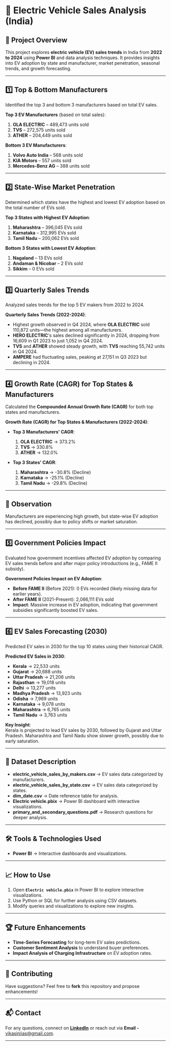 
# 🚗 **Electric Vehicle Sales Analysis (India)**

## 📌 Project Overview
This project explores **electric vehicle (EV) sales trends** in India from **2022 to 2024** using **Power BI** and data analysis techniques. It provides insights into EV adoption by state and manufacturer, market penetration, seasonal trends, and growth forecasting.

---

## 1️⃣ **Top & Bottom Manufacturers**
Identified the top 3 and bottom 3 manufacturers based on total EV sales.

**Top 3 EV Manufacturers** (based on total sales):
1. **OLA ELECTRIC** – 489,473 units sold
2. **TVS** – 272,575 units sold
3. **ATHER** – 204,449 units sold

**Bottom 3 EV Manufacturers**:
1. **Volvo Auto India** – 568 units sold
2. **KIA Motors** – 557 units sold
3. **Mercedes-Benz AG** – 388 units sold

---

## 2️⃣ **State-Wise Market Penetration**
Determined which states have the highest and lowest EV adoption based on the total number of EVs sold.

**Top 3 States with Highest EV Adoption**:
1. **Maharashtra** – 396,045 EVs sold
2. **Karnataka** – 312,995 EVs sold
3. **Tamil Nadu** – 200,062 EVs sold

**Bottom 3 States with Lowest EV Adoption**:
1. **Nagaland** – 13 EVs sold
2. **Andaman & Nicobar** – 2 EVs sold
3. **Sikkim** – 0 EVs sold

---

## 3️⃣ **Quarterly Sales Trends**
Analyzed sales trends for the top 5 EV makers from 2022 to 2024.

**Quarterly Sales Trends (2022-2024)**:
- Highest growth observed in Q4 2024, where **OLA ELECTRIC** sold 110,872 units—the highest among all manufacturers.
- **HERO ELECTRIC**'s sales declined significantly in 2024, dropping from 16,609 in Q1 2023 to just 1,052 in Q4 2024.
- **TVS** and **ATHER** showed steady growth, with **TVS** reaching 55,742 units in Q4 2024.
- **AMPERE** had fluctuating sales, peaking at 27,151 in Q3 2023 but declining in 2024.

---

## 4️⃣ **Growth Rate (CAGR) for Top States & Manufacturers**
Calculated the **Compounded Annual Growth Rate (CAGR)** for both top states and manufacturers.

**Growth Rate (CAGR) for Top States & Manufacturers (2022-2024)**:
- **Top 3 Manufacturers' CAGR**:
  1. **OLA ELECTRIC** → 373.2%
  2. **TVS** → 330.8%
  3. **ATHER** → 132.0%

- **Top 3 States' CAGR**:
  1. **Maharashtra** → -30.8% (Decline)
  2. **Karnataka** → -25.1% (Decline)
  3. **Tamil Nadu** → -29.8% (Decline)

---

## 🚨 **Observation**  
Manufacturers are experiencing high growth, but state-wise EV adoption has declined, possibly due to policy shifts or market saturation.

---

## 5️⃣ **Government Policies Impact**
Evaluated how government incentives affected EV adoption by comparing EV sales trends before and after major policy introductions (e.g., FAME II subsidy).

**Government Policies Impact on EV Adoption**:
- **Before FAME II** (Before 2021): 0 EVs recorded (likely missing data for earlier years).
- **After FAME II** (2021-Present): 2,066,111 EVs sold  
- **Impact**: Massive increase in EV adoption, indicating that government subsidies significantly boosted EV sales.

---

## 6️⃣ **EV Sales Forecasting (2030)**
Predicted EV sales in 2030 for the top 10 states using their historical CAGR.

**Predicted EV Sales in 2030**:
- **Kerala** → 22,533 units
- **Gujarat** → 20,688 units
- **Uttar Pradesh** → 21,206 units
- **Rajasthan** → 19,018 units
- **Delhi** → 13,277 units
- **Madhya Pradesh** → 13,923 units
- **Odisha** → 7,969 units
- **Karnataka** → 9,078 units
- **Maharashtra** → 6,765 units
- **Tamil Nadu** → 3,763 units

**Key Insight**:  
Kerala is projected to lead EV sales by 2030, followed by Gujarat and Uttar Pradesh. Maharashtra and Tamil Nadu show slower growth, possibly due to early saturation.

---

## 📂 **Dataset Description**
- **electric_vehicle_sales_by_makers.csv** → EV sales data categorized by manufacturers.
- **electric_vehicle_sales_by_state.csv** → EV sales data categorized by states.
- **dim_date.csv** → Date reference table for analysis.
- **Electric vehicle.pbix** → Power BI dashboard with interactive visualizations.
- **primary_and_secondary_questions.pdf** → Research questions for deeper analysis.

---

## 🛠 **Tools & Technologies Used**
- **Power BI** → Interactive dashboards and visualizations.

---

## 📈 **How to Use**
1. Open **`Electric vehicle.pbix`** in Power BI to explore interactive visualizations.
2. Use Python or SQL for further analysis using CSV datasets.
3. Modify queries and visualizations to explore new insights.

---

## 🏆 **Future Enhancements**
- **Time-Series Forecasting** for long-term EV sales predictions.
- **Customer Sentiment Analysis** to understand buyer preferences.
- **Impact Analysis of Charging Infrastructure** on EV adoption rates.

---

## 🤝 **Contributing**
Have suggestions? Feel free to **fork** this repository and propose enhancements!

---

## 📬 **Contact**
For any questions, connect on **[LinkedIn](https://linkedin.com/in/vikasinim)** or reach out via **Email -** [vikasiniias@gmail.com](mailto:vikasiniias@gmail.com).

---

